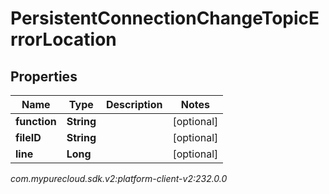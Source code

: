 # PersistentConnectionChangeTopicErrorLocation


## Properties

| Name | Type | Description | Notes |
| ------------ | ------------- | ------------- | ------------- |
| **function** | **String** |  |  [optional] |
| **fileID** | **String** |  |  [optional] |
| **line** | **Long** |  |  [optional] |




_com.mypurecloud.sdk.v2:platform-client-v2:232.0.0_
